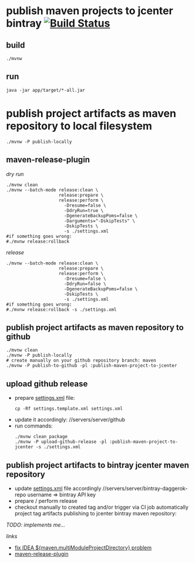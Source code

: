 # publish maven projects to jcenter bintray [![Build Status](https://travis-ci.org/daggerok/publish-maven-project-to-jcenter.svg?branch=master)](https://travis-ci.org/daggerok/publish-maven-project-to-jcenter)

## build

```shell script
./mvnw
```

## run

```shell script
java -jar app/target/*-all.jar
```

# publish project artifacts as maven repository to local filesystem

```shell script
./mvnw -P publish-locally
```

## maven-release-plugin

_dry run_

```shell script
./mvnw clean
./mvnw --batch-mode release:clean \
                    release:prepare \
                    release:perform \
                      -Dresume=false \
                      -DdryRun=true \
                      -DgenerateBackupPoms=false \
                      -Darguments="-DskipTests" \
                      -DskipTests \
                      -s ./settings.xml
#if something goes wrong:
#./mvnw release:rollback
```

_release_

```shell script
./mvnw --batch-mode release:clean \
                    release:prepare \
                    release:perform \
                      -Dresume=false \
                      -DdryRun=false \
                      -DgenerateBackupPoms=false \
                      -DskipTests \
                      -s ./settings.xml
#if something goes wrong:
#./mvnw release:rollback -s ./settings.xml
```

<!--

```shell script
./mvnw clean
./mvnw --batch-mode -Dresume=false -DdryRun=true release:clean release:prepare -DgenerateReleasePoms=false
# if everything is great:
./mvnw --batch-mode -Dresume=false -DdryRun=true release:clean
./mvnw --batch-mode -Dresume=false release:prepare release:perform -s ./settings.xml
# if errors occurs:
#./mvnw release:rollback
```

-->

## publish project artifacts as maven repository to github

```shell script
./mvnw clean
./mvnw -P publish-locally
# create manually on your github repository branch: maven
./mvnw -P publish-to-github -pl :publish-maven-project-to-jcenter
```

## upload github release

* prepare [settings.xml](settings.xml) file:
  ```shell script
  cp -Rf settings.template.xml settings.xml
  ```
* update it accordingly: //servers/server/github
* run commands:
  ```shell script
  ./mvnw clean package
  ./mvnw -P upload-github-release -pl :publish-maven-project-to-jcenter -s ./settings.xml
  ```

## publish project artifacts to bintray jcenter maven repository

* update [settings.xml](./settings.xml) file accordingly //servers/server/bintray-daggerok-repo
  username => bintray API key
* prepare / perform release
* checkout manually to created tag and/or trigger via CI job automatically project tag artifacts publishing to jcenter bintray maven repository:

_TODO: implements me..._

_links_

* [fix IDEA ${maven.multiModuleProjectDirectory} problem](https://stackoverflow.com/questions/29983683/dmaven-multimoduleprojectdirectory-not-set-issue-with-maven-and-intellij)
* [maven-release-plugin](https://maven.apache.org/maven-release/maven-release-plugin/examples/update-versions.html)
